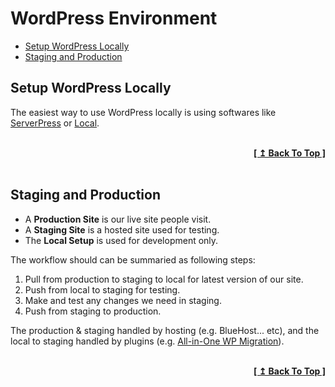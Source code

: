 # WordPress Environment

- [Setup WordPress Locally](#setup-wordpress-locally)
- [Staging and Production](#staging-and-production)

## Setup WordPress Locally

The easiest way to use WordPress locally is using softwares like [ServerPress](https://serverpress.com/) or [Local](https://localwp.com/).

<br/>
<div align="right">
  <b><a href="#wordpress-environment">[ ↥ Back To Top ]</a></b>
</div>
<br/>

## Staging and Production

- A **Production Site** is our live site people visit.
- A **Staging Site** is a hosted site used for testing.
- The **Local Setup** is used for development only.

The workflow should can be summaried as following steps:

1. Pull from production to staging to local for latest version of our site.
2. Push from local to staging for testing.
3. Make and test any changes we need in staging.
4. Push from staging to production.

The production & staging handled by hosting (e.g. BlueHost... etc), and the local to staging handled by plugins (e.g. [All-in-One WP Migration](https://wordpress.org/plugins/all-in-one-wp-migration/)).

<br/>
<div align="right">
  <b><a href="#wordpress-environment">[ ↥ Back To Top ]</a></b>
</div>
<br/>